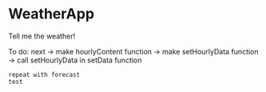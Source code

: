 # WeatherApp
Tell me the weather!

To do:
next -> make hourlyContent function
    -> make setHourlyData function
    -> call setHourlyData in setData function

    repeat with forecast
    test